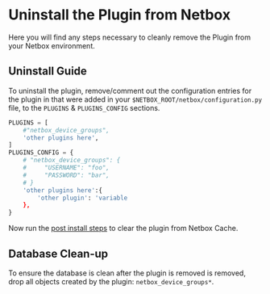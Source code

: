 # Uninstall the Plugin from Netbox

Here you will find any steps necessary to cleanly remove the Plugin from your Netbox environment.

## Uninstall Guide

To uninstall the plugin, remove/comment out the configuration entries for the plugin in that were added in your `$NETBOX_ROOT/netbox/configuration.py` file, to the `PLUGINS` & `PLUGINS_CONFIG` sections.

```python
PLUGINS = [
    #"netbox_device_groups",
    'other plugins here',
]
PLUGINS_CONFIG = {
    # "netbox_device_groups": {
    #     "USERNAME": "foo",
    #     "PASSWORD": "bar",
    # }
    'other plugins here':{
        'other plugin': 'variable
    },
}
```

Now run the [post install steps](install.md/#post-install-steps) to clear the plugin from Netbox Cache.

## Database Clean-up

To ensure the database is clean after the plugin is removed is removed, drop all objects created by the plugin: `netbox_device_groups*`.
